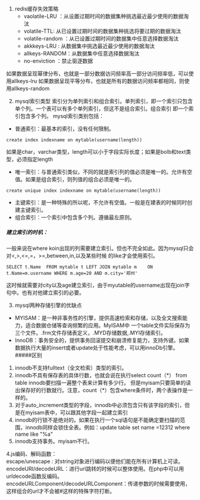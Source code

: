 1. redis缓存失效策略
    * vaolatile-LRU ：从设置过期时间的数据集种挑选最近最少使用的数据淘汰
    * volatile-TTL: 从已设置过期时间的数据集种挑选将要过期的数据淘汰
    * volatile-random ：从已设置过期时间的数据集中任意选择数据淘汰
    * akkkeys-LRU : 从数据集中挑选最近最少使用的数据淘汰
    * allkeys-RANDOM：从数据集中任意选择数据淘汰
    * no-enviction ：禁止驱逐数据

如果数据呈现幂律分布，也就是一部分数据访问频率高一部分访问频率低，可以使用allkeys-lru
如果数据呈现平等分布，也就是所有的数据访问频率都相同，则使用allkeys-random  


2. mysql索引类型
索引分为单列索引和组合索引。单列索引，即一个索引只包含单个列。一个表可以有多个单列索引，但这不是组合索引。组合索引
即一个索引包含多个列。
mysql索引类别包括：
* 普通索引：最基本的索引，没有任何限制。  
```
create index indexname on mytable(username(length))
```
如果是char，varchar类型，length可以小于字段实际长度；如果是bolb和text类型，必须指定length
* 唯一索引：与普通索引类似，不同的就是索引列的值必须是唯一的。允许有空值。如果是组合索引，则列值的组合必须是唯一的。
```$xslt
create unique index indexname on mytable(username(length))

```
* 主键索引：是一种特殊的所以呢，不允许有空值。一般是在建表的时候同时创建主键索引。
* 组合索引：一个索引中包含多个列。遵循最左原则。
##### 建立索引的时机：  
一般来说在where koin出现的列需要建立索引。但也不完全如此。因为mysql只会对<,>,<=,=，>=,between,in,以及某些时候
的like才会使用索引。
```$xslt
SELECT t.Name  FROM mytable t LEFT JOIN mytable m    ON t.Name=m.username WHERE m.age=20 AND m.city='郑州'

```
这时候就需要对city以及age建立索引，由于myutable的username出现在join字句中。也有对他建立索引的必要。  


3. mysql两种存储引擎的优缺点  
* MYISAM：是一种非事务性的引擎，提供高速检索和存储，以及全文搜索能力，适合数据仓储等查询频繁的应用。MyISAM中
一个table文件实际保存为三个文件。.frm文件存储表定义，.MYD存储数据,.MYI存储索引。  
* InnoDB：事务安全的，提供事务回滚提交和崩溃修复能力，支持外键。如果数据执行大量的insert或者update处于性能考虑，可以用innoDb引擎。
#####区别  
1. innodb不支持fulltext（全文检索）类型的索引。
2. innodb不具有保存表的具体行数，也就会说在执行select count（\*） from table innodb要扫描一遍整个表来计算有多少行。
但是myisam只要简单的读出保存好的行数就行。注意，count（\*）包含where条件时，两个表操作是一样的。
3. 对于auto_increment类型的字段，innodb中必须包含只有该字段的索引，但是在myisam表中，可以跟其他字段一起建立索引
4. innodb的行锁不是绝对的。如果在执行一个sql语句是不能确定要扫描的范围，innodb同样会锁住全表。例如：update table set name =12312 where name like "%a"
5. innodb支持事务。myisam不行。

4.js编码、解码函数：  
  escape/unescape : 对string对象进行编码以便他们能在所有计算机上可读。  
  encodeURI/decodeURL：进行url跳转的时候可以整体使用。在php中可以用urldecode函数反编码。  
  encodeURLComponent/decodeURLComponent：传递参数的时候需要使用，这样组合的url才不会被#这样的特殊字符打断。
  




